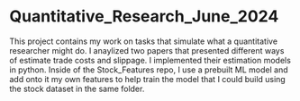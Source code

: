 # Quantitative_Research_June_2024

This project contains my work on tasks that simulate what a quantitative researcher might do. I anaylized two papers that presented different ways of estimate trade costs and slippage. I implemented their estimation models in python. Inside of the Stock_Features repo, I use a prebuilt ML model and add onto it my own features to help train the model that I could build using the stock dataset in the same folder. 
